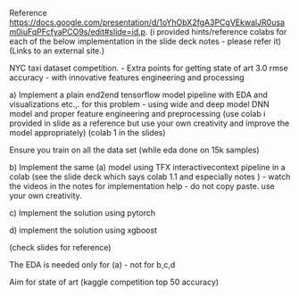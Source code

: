 Reference https://docs.google.com/presentation/d/1oYhObX2fgA3PCgVEkwalJR0usam0iuFqPFcfyaPCO9s/edit#slide=id.p.  (i provided hints/reference colabs for each of the below implementation  in the slide deck notes - please refer it) (Links to an external site.)

NYC taxi dataset competition. - Extra points for getting state of art 3.0 rmse accuracy - with innovative features engineering and processing

a) Implement a plain end2end tensorflow model pipeline with EDA and visualizations etc.,. for this problem - using wide and deep model DNN model and proper feature engineering and preprocessing (use colab i provided in slide as a reference but use your own creativity and improve the model appropriately) (colab 1 in the slides)

 

Ensure you train on all the data set (while eda done on 15k samples)

b) Implement the same (a) model using TFX interactivecontext pipeline in a colab  (see the slide deck which says colab 1.1 and especially notes ) - watch the videos in the notes for implementation help - do not copy paste. use your own creativity.

 

c) Implement the solution using pytorch 

 

d) implement the solution using xgboost 

 

(check slides for reference)

 

The EDA is needed only for (a) - not for b,c,d

 

Aim for state of art (kaggle competition top 50 accuracy)
